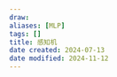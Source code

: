 ```yaml
---
draw:
aliases: [MLP]
tags: []
title: 感知机
date created: 2024-07-13
date modified: 2024-11-12
---
```

